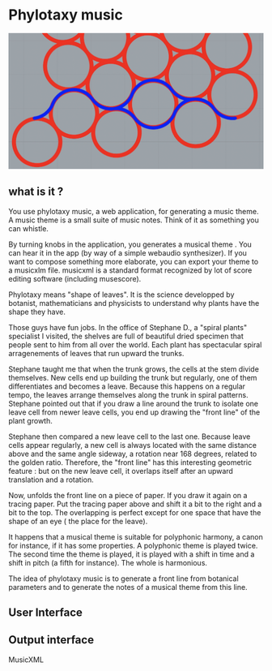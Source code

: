 # Phylotaxy music

![Phylotaxy music](image.png)

## what is it ?

You use phylotaxy music, a web application, for 
generating a music
theme. A music theme is a small suite 
of music notes. Think of it as something you
 can whistle.

By turning 
knobs in the application, you generates 
a musical theme . 
You can hear it in the app 
(by way of a simple 
webaudio synthesizer). 
If you want to compose something 
more elaborate, you can export
your theme
to a musicxlm file. 
musicxml is a standard 
format recognized by
lot of score editing 
software (including musescore).

Phylotaxy means "shape of leaves". 
It is the 
science developped by botanist, 
mathematicians and physicists 
to understand why plants
have the shape they have.

Those guys have fun jobs. 
In the office of Stephane D.,
a "spiral plants" specialist I 
visited, the shelves are full of 
beautiful 
dried specimen that people 
sent to him
from all over the world. 
Each plant has spectacular
spiral arragenements of leaves
that run upward the trunks.

Stephane taught me that when 
the trunk grows, 
the cells
at the stem divide themselves. New cells
 end up building
the trunk but regularly, 
one of them differentiates and
becomes a leave. 
Because this happens on a regular tempo, 
the leaves arrange themselves along 
the trunk
in spiral patterns. 
Stephane pointed out that if you draw
a line around the trunk to isolate 
one leave cell from
newer leave cells, you end up drawing 
the "front line"
of the plant growth.

Stephane then compared a new leave cell 
to the last one.
Because leave cells appear regularly, 
a new cell is 
always located with the same distance
 above and the
same angle sideway, 
a rotation near 168 degrees, 
related to the golden ratio. 
Therefore, the "front line" has 
this interesting geometric feature : 
but on the new leave cell,
it overlaps itself
after an upward translation 
and a rotation.


Now, unfolds the front line on a piece 
of paper. 
If you draw it again
on a tracing paper. Put the tracing 
paper above and
shift it a bit to the right and 
a bit to the top. The overlapping 
is perfect 
except for one space that have
the shape of an eye (
the place for the leave).

It happens that a musical theme is 
suitable for polyphonic harmony,
a canon for instance, if it has 
some properties. 
A polyphonic theme is played twice.
The second time the theme is played,
it is played with a 
shift in time and a shift in pitch 
(a fifth for instance). 
The whole is harmonious.

The idea of phylotaxy music is to 
generate a front line from botanical 
parameters and to generate 
the notes of a musical theme from
this line.

## User Interface

## Output interface

MusicXML



